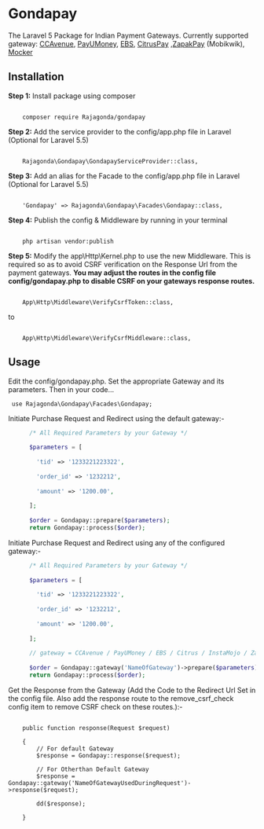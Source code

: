 # Gondapay
The Laravel 5 Package for Indian Payment Gateways. Currently supported gateway: <a href="http://www.ccavenue.com/">CCAvenue</a>, <a href="https://www.payumoney.com/">PayUMoney</a>, <a href="https://www.ebs.in">EBS</a>, <a href="http://www.citruspay.com/">CitrusPay</a> ,<a href="https://pay.mobikwik.com/">ZapakPay</a> (Mobikwik), <a href="http://mocker.in">Mocker</a>


<h2>Installation</h2>
<b>Step 1:</b> Install package using composer
<pre><code>
    composer require Rajagonda/gondapay
</pre></code>

<b>Step 2:</b> Add the service provider to the config/app.php file in Laravel (Optional for Laravel 5.5)
<pre><code>
    Rajagonda\Gondapay\GondapayServiceProvider::class,
</pre></code>

<b>Step 3:</b> Add an alias for the Facade to the config/app.php file in Laravel (Optional for Laravel 5.5)
<pre><code>
    'Gondapay' => Rajagonda\Gondapay\Facades\Gondapay::class,
</pre></code>

<b>Step 4:</b> Publish the config & Middleware by running in your terminal
<pre><code>
    php artisan vendor:publish
</pre></code>

<b>Step 5:</b> Modify the app\Http\Kernel.php to use the new Middleware. 
This is required so as to avoid CSRF verification on the Response Url from the payment gateways.
<b>You may adjust the routes in the config file config/gondapay.php to disable CSRF on your gateways response routes.</b>
<pre><code>
    App\Http\Middleware\VerifyCsrfToken::class,
</pre></code>
to
<pre><code>
    App\Http\Middleware\VerifyCsrfMiddleware::class,
</pre></code>

<h2>Usage</h2>

Edit the config/gondapay.php. Set the appropriate Gateway and its parameters. Then in your code... <br>
<pre><code> use Rajagonda\Gondapay\Facades\Gondapay;  </code></pre>
Initiate Purchase Request and Redirect using the default gateway:-
```php 
      /* All Required Parameters by your Gateway */
      
      $parameters = [
      
        'tid' => '1233221223322',
        
        'order_id' => '1232212',
        
        'amount' => '1200.00',
        
      ];
      
      $order = Gondapay::prepare($parameters);
      return Gondapay::process($order);
```

Initiate Purchase Request and Redirect using any of the configured gateway:-
```php 
      /* All Required Parameters by your Gateway */
      
      $parameters = [
      
        'tid' => '1233221223322',
        
        'order_id' => '1232212',
        
        'amount' => '1200.00',
        
      ];
      
      // gateway = CCAvenue / PayUMoney / EBS / Citrus / InstaMojo / ZapakPay / Mocker
      
      $order = Gondapay::gateway('NameOfGateway')->prepare($parameters);
      return Gondapay::process($order);
```
Get the Response from the Gateway (Add the Code to the Redirect Url Set in the config file. 
Also add the response route to the remove_csrf_check config item to remove CSRF check on these routes.):-
<pre><code> 
    public function response(Request $request)
    
    {
        // For default Gateway
        $response = Gondapay::response($request);
        
        // For Otherthan Default Gateway
        $response = Gondapay::gateway('NameOfGatewayUsedDuringRequest')->response($request);

        dd($response);
    
    }  
</code></pre>
